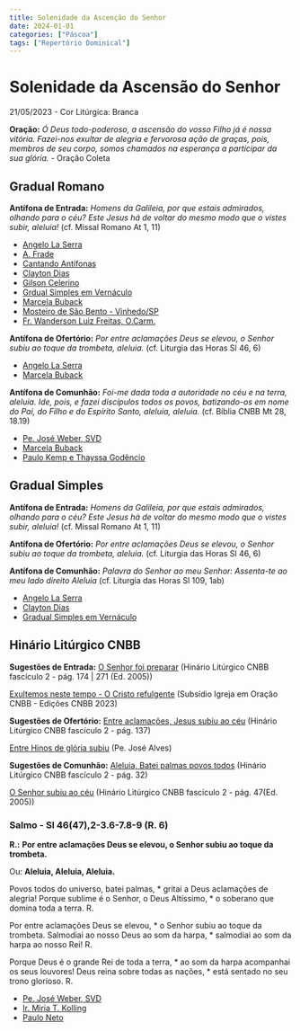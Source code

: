 ```yaml
---
title: Solenidade da Ascenção do Senhor
date: 2024-01-01
categories: ["Páscoa"]
tags: ["Repertório Dominical"]
---
```

# Solenidade da Ascensão do Senhor
21/05/2023 - Cor Litúrgica: Branca

**Oração:** *Ó Deus todo-poderoso, a ascensão do vosso Filho já é nossa vitória. Fazei-nos exultar de alegria e fervorosa ação de graças, pois, membros de seu corpo, somos chamados na esperança a participar da sua glória.* - Oração Coleta

## Gradual Romano
**Antífona de Entrada:** *Homens da Galileia, por que estais admirados, olhando para o céu? Este Jesus há de voltar do mesmo modo que o vistes subir, aleluia!* (cf. Missal Romano At 1, 11)
- [Angelo La Serra](https://youtu.be/iNcAXhxtFXI)
- [A. Frade](https://youtu.be/I7QVhLD0Lhs)
- [Cantando Antífonas](https://youtu.be/uRmAsq3Daf8)
- [Clayton Dias](https://youtu.be/TnRcCmn3hik)
- [Gilson Celerino](https://youtu.be/OrFVQ9QJULo)
- [Grdual Simples em Vernáculo](https://youtu.be/83KGGV2wUec)
- [Marcela Buback](https://youtu.be/stG_sZt1rOo)
- [Mosteiro de São Bento - Vinhedo/SP](https://youtu.be/bf-IH6VqEGc)
- [Fr. Wanderson Luiz Freitas, O.Carm.](https://youtu.be/75vavivYhNE)

**Antífona de Ofertório:** *Por entre aclamações Deus se elevou, o Senhor subiu ao toque da trombeta, aleluia.* (cf. Liturgia das Horas Sl 46, 6)
- [Angelo La Serra](https://youtu.be/t2aZ2ApFLXA)
- [Marcela Buback](https://youtu.be/dWSjw9cmCBI)

**Antífona de Comunhão:** *Foi-me dada toda a autoridade no céu e na terra, aleluia. Ide, pois, e fazei discípulos todos os povos, batizando-os em nome do Pai, do Filho e do Espírito Santo, aleluia, aleluia.* (cf. Bíblia CNBB Mt 28, 18.19)
- [Pe. José Weber, SVD](https://youtu.be/9zhkyKbl17Q)
- [Marcela Buback](https://youtu.be/YEMyh8UlbEE)
- [Paulo Kemp e Thayssa Godêncio](https://youtu.be/qZspBywh15M)

## Gradual Simples
**Antífona de Entrada:** *Homens da Galileia, por que estais admirados, olhando para o céu? Este Jesus há de voltar do mesmo modo que o vistes subir, aleluia!* (cf. Missal Romano At 1, 11)

**Antífona de Ofertório:** *Por entre aclamações Deus se elevou, o Senhor subiu ao toque da trombeta, aleluia.* (cf. Liturgia das Horas Sl 46, 6)

**Antífona de Comunhão:** *Palavra do Senhor ao meu Senhor: Assenta-te ao meu lado direito Aleluia* (cf. Liturgia das Horas Sl 109, 1ab)
- [Angelo La Serra](https://youtu.be/67vfJCToXX8)
- [Clayton Dias](https://youtu.be/vISTXh_ViMc)
- [Gradual Simples em Vernáculo](https://youtu.be/CQ9SMSZBX-o)


## Hinário Litúrgico CNBB
**Sugestões de Entrada:** 
[O Senhor foi preparar](https://youtu.be/r7K8acvznQU)
(Hinário Litúrgico CNBB fascículo 2 - pág. 174 | 271 (Ed. 2005))

[Exultemos neste tempo - O Cristo refulgente](https://drive.google.com/file/d/1te0V-a81GcHObwVX4k_KHHX-IxwemtkZ/view?usp=sharing)
(Subsídio Igreja em Oração CNBB - Edições CNBB 2023)

**Sugestões de Ofertório:**
[Entre aclamações, Jesus subiu ao céu](https://youtu.be/S3CSIqhxVpQ)
(Hinário Litúrgico CNBB fascículo 2 - pág. 137)

[Entre Hinos de glória subiu](https://youtu.be/PbPHyO4Yj_g)
(Pe. José Alves)

**Sugestões de Comunhão:**
[Aleluia, Batei palmas povos todos](https://www.instagram.com/p/COiLeS1M5IJ/?utm_source=ig_web_button_share_sheet)
(Hinário Litúrgico CNBB fascículo 2 - pág. 32)

[O Senhor subiu ao céu](https://youtu.be/PbtcJNxbrME)
(Hinário Litúrgico CNBB fascículo 2 - pág. 47(Ed. 2005))

### Salmo - Sl 46(47),2-3.6-7.8-9 (R. 6)

**R.:** **Por entre aclamações Deus se elevou, o Senhor subiu ao toque da trombeta.**

Ou: **Aleluia, Aleluia, Aleluia.**

Povos todos do universo, batei palmas, *
gritai a Deus aclamações de alegria!
Porque sublime é o Senhor, o Deus Altíssimo, *
o soberano que domina toda a terra. R.

Por entre aclamações Deus se elevou, *
o Senhor subiu ao toque da trombeta.
Salmodiai ao nosso Deus ao som da harpa, *
salmodiai ao som da harpa ao nosso Rei! R.

Porque Deus é o grande Rei de toda a terra, *
ao som da harpa acompanhai os seus louvores!
Deus reina sobre todas as nações, *
está sentado no seu trono glorioso. R.

- [Pe. José Weber, SVD](https://youtu.be/y4qClqfYYcQ)
- [Ir. Miria T. Kolling](https://youtu.be/NyfC5AGkOpQ?t=69)
- [Paulo Neto](https://youtu.be/h3QJAXFTm5M)
